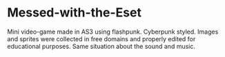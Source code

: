 # Messed-with-the-Eset
Mini video-game made in AS3 using flashpunk. Cyberpunk styled. Images and sprites were collected in free domains and properly edited for educational purposes. Same situation about the sound and music.
